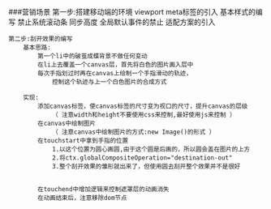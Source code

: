 ###营销场景
	第一步:搭建移动端的环境
		viewport meta标签的引入
		基本样式的编写
			禁止系统滚动条
			同步高度
		全局默认事件的禁止
		适配方案的引入
		
	第二步:刮开效果的编写
		基本思路:
			第一个li中的破茧成蝶背景不做任何变动
			在li上去覆盖一个canvas层，首先将白色的图片画入层中
			每次手指划过时再在canvas上绘制一个手指滑动的轨迹，
				控制这个轨迹与上一个白色图片的合成方式
				
		实现:
			添加canvas标签，使canvas标签的尺寸变为视口的尺寸，提升canvas的层级
				（ 注意width和height不要使用css来控制,最好使用js来控制 ）
			在canvas中绘制图片
				（ 注意canvas中绘制图片的方式:new Image()的形式 ）
			在touchstart中拿到手指的位置
				1.以这个位置为圆心画圆,由于这个圆是后画的，所以圆会盖在图片的上方
				2.将ctx.globalCompositeOperation="destination-out"
				3.整个刮开效果的雏形就出来了，但使用圆去刮开整个效果并不是很好
				
							
			在touchend中增加逻辑来控制遮罩层的动画消失
			在动画结束后，注意移除dom节点
			
			
		